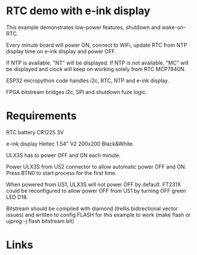 # RTC demo with e-ink display

This example demonstrates low-power features, shutdown and wake-on-RTC.

Every minute board will power ON, connect to WiFi, update RTC from NTP 
display time on e-ink display and power OFF.

If NTP is available, "NT" will be displayed.
If NTP is not available, "MC" will be displayed
and clock will keep on working solely from RTC MCP7940N.

ESP32 micropython code handles i2c, RTC, NTP and e-ink display.

FPGA bitstream bridges i2c, SPI and shutdown fuze logic.

# Requirements

RTC battery CR1225 3V

e-ink display Heltec 1.54" V2 200x200 Black&White.

ULX3S has to power OFF and ON each minute.

Power ULX3S from US2 connector to allow automatic power OFF and ON.
Press BTN0 to start process for the first time.

When powered from US1, ULX3S will not power OFF by default.
FT231X could be reconfigured to allow power OFF from US1 by
turning OFF green LED D18.

Bitstream should be compiled with diamond
(trellis bidirectional vector issues)
and written to config FLASH for this example to work
(make flash or ujprog -j flash bitstream.bit)

# Links

[RTC](https://github.com/mattytrentini/micropython-mcp7940)
